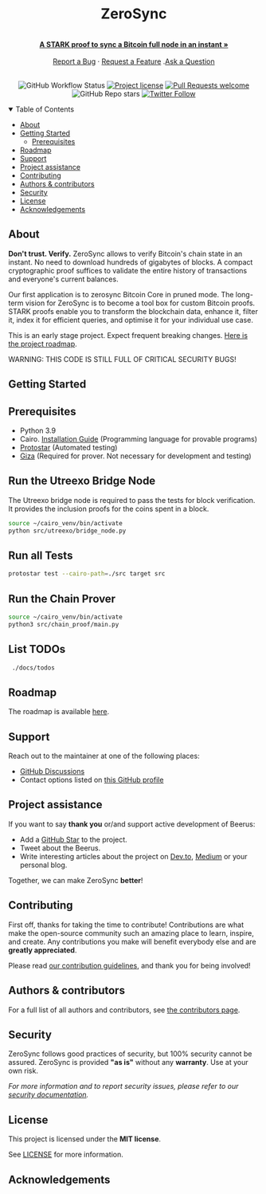 <div align="center">
  <h1>ZeroSync</h1>
  <br />
  <a href="#about"><strong>A STARK proof to sync a Bitcoin full node in an instant »</strong></a>
  <br />
  <br />
  <a href="https://github.com/ZeroSync/ZeroSync/issues/new?assignees=&labels=bug&template=01_BUG_REPORT.md&title=bug%3A+">Report a Bug</a>
  ·
  <a href="https://github.com/ZeroSync/ZeroSync/issues/new?assignees=&labels=enhancement&template=02_FEATURE_REQUEST.md&title=feat%3A+">Request a Feature</a>
  .<a href="https://github.com/ZeroSync/ZeroSync/discussions">Ask a Question</a>
</div>

<div align="center">
<br />

![GitHub Workflow Status](https://img.shields.io/github/workflow/status/ZeroSync/ZeroSync/CI?style=flat-square&logo=github)
[![Project license](https://img.shields.io/github/license/ZeroSync/ZeroSync.svg?style=flat-square)](LICENSE)
[![Pull Requests welcome](https://img.shields.io/badge/PRs-welcome-ff69b4.svg?style=flat-square)](https://github.com/ZeroSync/ZeroSync/issues?q=is%3Aissue+is%3Aopen+label%3A%22help+wanted%22)
![GitHub Repo stars](https://img.shields.io/github/stars/ZeroSync/ZeroSync?style=social)
[![Twitter Follow](https://img.shields.io/twitter/follow/ZeroSync_?style=social)](https://twitter.com/ZeroSync_)

</div>

<details open="open">
<summary>Table of Contents</summary>

- [About](#about)
- [Getting Started](#getting-started)
  - [Prerequisites](#prerequisites)
- [Roadmap](#roadmap)
- [Support](#support)
- [Project assistance](#project-assistance)
- [Contributing](#contributing)
- [Authors & contributors](#authors--contributors)
- [Security](#security)
- [License](#license)
- [Acknowledgements](#acknowledgements)

</details>

## About

**Don't trust. Verify.** ZeroSync allows to verify Bitcoin's chain state in an instant. No need to download hundreds of gigabytes of blocks. A compact cryptographic proof suffices to validate the entire history of transactions and everyone's current balances.

Our first application is to zerosync Bitcoin Core in pruned mode. The long-term vision for ZeroSync is to become a tool box for custom Bitcoin proofs. STARK proofs enable you to transform the blockchain data, enhance it, filter it, index it for efficient queries, and optimise it for your individual use case.

This is an early stage project. Expect frequent breaking changes. [Here is the project roadmap](roadmap.md).

WARNING: THIS CODE IS STILL FULL OF CRITICAL SECURITY BUGS!

## Getting Started

## Prerequisites

- Python 3.9
- Cairo. [Installation Guide](https://www.cairo-lang.org/docs/quickstart.html) (Programming language for provable programs)
- [Protostar](https://docs.swmansion.com/protostar/docs/tutorials/installation) (Automated testing)
- [Giza](https://github.com/maxgillett/giza) (Required for prover. Not necessary for development and testing)

## Run the Utreexo Bridge Node

The Utreexo bridge node is required to pass the tests for block verification. It provides the inclusion proofs for the coins spent in a block.

```sh
source ~/cairo_venv/bin/activate
python src/utreexo/bridge_node.py
```

## Run all Tests

```sh
protostar test --cairo-path=./src target src
```

## Run the Chain Prover

```sh
source ~/cairo_venv/bin/activate
python3 src/chain_proof/main.py
```

## List TODOs

```sh
 ./docs/todos
```

## Roadmap

The roadmap is available [here](roadmap.md).

## Support

Reach out to the maintainer at one of the following places:

- [GitHub Discussions](https://github.com/ZeroSync/ZeroSync/discussions)
- Contact options listed on [this GitHub profile](https://github.com/abdelhamidbakhta)

## Project assistance

If you want to say **thank you** or/and support active development of Beerus:

- Add a [GitHub Star](https://github.com/ZeroSync/ZeroSync) to the project.
- Tweet about the Beerus.
- Write interesting articles about the project on [Dev.to](https://dev.to/), [Medium](https://medium.com/) or your personal blog.

Together, we can make ZeroSync **better**!

## Contributing

First off, thanks for taking the time to contribute! Contributions are what make the open-source community such an amazing place to learn, inspire, and create. Any contributions you make will benefit everybody else and are **greatly appreciated**.

Please read [our contribution guidelines](CONTRIBUTING.md), and thank you for being involved!

## Authors & contributors

For a full list of all authors and contributors, see [the contributors page](https://github.com/ZeroSync/ZeroSync/contributors).

## Security

ZeroSync follows good practices of security, but 100% security cannot be assured.
ZeroSync is provided **"as is"** without any **warranty**. Use at your own risk.

_For more information and to report security issues, please refer to our [security documentation](SECURITY.md)._

## License

This project is licensed under the **MIT license**.

See [LICENSE](../LICENSE) for more information.

## Acknowledgements
